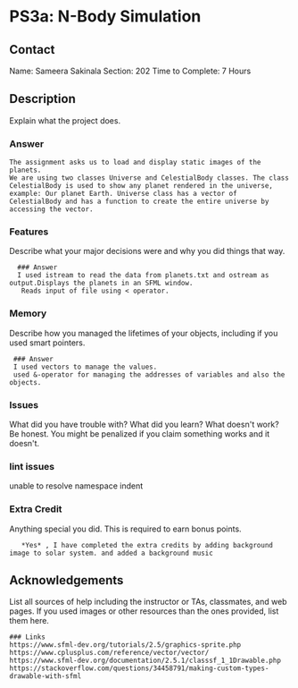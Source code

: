 # PS3a: N-Body Simulation

## Contact
Name:  Sameera Sakinala 
Section: 202
Time to Complete: 7 Hours


## Description
Explain what the project does.

   ### Answer
    The assignment asks us to load and display static images of the planets.
    We are using two classes Universe and CelestialBody classes. The class CelestialBody is used to show any planet rendered in the universe, example: Our planet Earth. Universe class has a vector of CelestialBody and has a function to create the entire universe by accessing the vector.

### Features
Describe what your major decisions were and why you did things that way.
     
      ### Answer
      I used istream to read the data from planets.txt and ostream as output.Displays the planets in an SFML window.
       Reads input of file using < operator.  


### Memory
Describe how you managed the lifetimes of your objects, including if you used smart pointers.

     ### Answer 
     I used vectors to manage the values.
     used &-operator for managing the addresses of variables and also the objects.



### Issues
What did you have trouble with?  What did you learn?  What doesn't work?  Be honest.  You might be penalized if you claim something works and it doesn't.
 ### lint issues 
 unable to resolve namespace indent 
       

### Extra Credit
Anything special you did.  This is required to earn bonus points.
      
       *Yes* , I have completed the extra credits by adding background image to solar system. and added a background music 



## Acknowledgements
List all sources of help including the instructor or TAs, classmates, and web pages.
If you used images or other resources than the ones provided, list them here.
    
    ### Links
    https://www.sfml-dev.org/tutorials/2.5/graphics-sprite.php
    https://www.cplusplus.com/reference/vector/vector/
    https://www.sfml-dev.org/documentation/2.5.1/classsf_1_1Drawable.php
    https://stackoverflow.com/questions/34458791/making-custom-types-drawable-with-sfml

    
